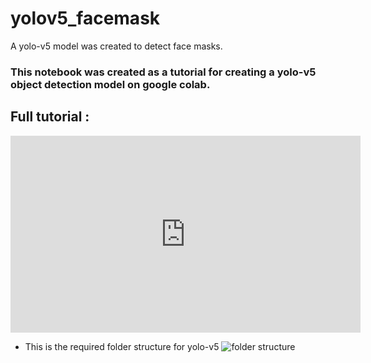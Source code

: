 # yolov5_facemask
A yolo-v5 model was created to detect face masks.

### This notebook was created as a tutorial for creating a yolo-v5 object detection model on google colab.

## Full tutorial : 

<iframe width="560" height="315" src="https://www.youtube.com/embed/12UoOlsRwh8" title="YouTube video player" frameborder="0" allow="accelerometer; autoplay; clipboard-write; encrypted-media; gyroscope; picture-in-picture" allowfullscreen></iframe>


- This is the required folder structure for yolo-v5
![folder structure](https://user-images.githubusercontent.com/50037927/138553228-201da3c7-dac7-42cd-995f-3e4bf1a80d26.png)
